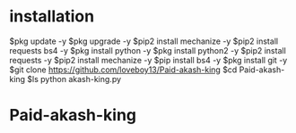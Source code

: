 
# installation
$pkg update -y
$pkg upgrade -y
$pip2 install mechanize -y
$pip2 install requests bs4 -y
$pkg install python -y
$pkg install python2 -y
$pip2 install requests -y
$pip2 install mechanize -y
$pip install bs4 -y
$pkg install git -y
$git clone https://github.com/loveboy13/Paid-akash-king
$cd Paid-akash-king
$ls
python akash-king.py
# Paid-akash-king

